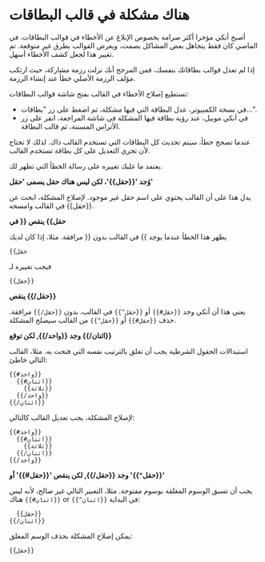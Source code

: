 # هناك مشكلة في قالب البطاقات

أصبح أنكي مؤخرا أكثر صرامة بخصوص الإبلاغ عن الأخطاء في قوالب البطاقات. في الماضي كان فقط
يتجاهل بعض المشاكل بصمت، ويعرض القوالب بطرق غير متوقعة. تم تغيير هذا لجعل كشف الأخطاء أسهل.

إذا لم تعدل قوالب بطاقاتك بنفسك، فمن المرجح أنك نزلت رزمة مشاركة، حيث ارتكب مؤلف الرزمة الأصلي خطأ عند إنشاء الرزمة.

تستطيع إصلاح الأخطاء في القالب بفتح شاشة قوالب البطاقات:

- في نسخة الكمبيوتر، عدل البطاقة التي فيها مشكلة، ثم اضغط على زر "بطاقات...".
- في أنكي موبيل، عند رؤية بطاقة فيها المشكلة في شاشة المراجعة، انقر على زر الأتراس المسننة، ثم قالب البطاقة.

عندما تصحح خطأ، سيتم تحديث كل البطاقات التي تستخدم القالب ذاك. لذلك لا تحتاج
لأن تجري التعديل على كل بطاقة تستخدم القالب.

يعتمد ما عليك تغييره على رسالة الخطأ التي تظهر لك.

**وُجد '{{حقل}}'، لكن ليس هناك حقل يسمى 'حقل'**

يدل هذا على أن القالب يحتوي على اسم حقل غير موجود. لإصلاح المشكلة، ابحث عن {{حقل}}
في القالب وامسحه.

**ينقص <span dir=ltr>}}</span> في <span dir=ltr>{{حقل</span>**

يظهر هذا الخطأ عندما يوجد <span dir=ltr>{{</span> في القالب بدون <span dir=ltr>}}</span> مرافقة. مثلا، إذا كان لديك

```
{{حقل
```

فيجب تغييره لـ

```
{{حقل}}
```

**ينقص <span dir=ltr>{{/حقل}}</span>**

يعني هذا أن أنكي وجد <span dir=ltr> `{{#حقل}}`</span> أو <span dir=ltr> `{{^حقل}}`</span> في القالب،
بدون <span dir=ltr> `{{/حقل}}`</span> مرافقة.
حذف <span dir=ltr> `{{#حقل}}`</span> أو <span dir=ltr> `{{^حقل}}`</span> من القالب سيصلح المشكلة.

**وجد <span dir=ltr>{{/واحد}}</span>, لكن توقع <span dir=ltr>{{/اثنان}}</span>**

استبدالات الحقول الشرطية يجب أن تغلق بالترتيب نفسه التي فتحت به. مثلا، القالب التالي خاطئ:

```
{{#واحد}}
  {{#اثنان}}
    {{ثلاثة}}
  {{/واحد}}
{{/اثنان}}
```

لإصلاح المشكلة، يجب تعديل القالب كالتالي:

```
{{#واحد}}
  {{#اثنان}}
    {{ثلاثة}}
  {{/اثنان}}
{{/واحد}}
```

**وجد <span dir=ltr>{{/حقل}}</span>, لكن ينقص '<span dir=ltr>{{#حقل}}</span>' أو '<span dir=ltr>{{^حقل}}</span>'**

يجب أن تسبق الوسوم المغلقة بوسوم مفتوحة. مثلا، التعبير التالي غير صالح،
لأنه ليس هناك <span dir=ltr> `{{#اثنان}}`</span> or <span dir=ltr> `{{^اثنان}}`</span> في البداية:

```
  {{حقل}}
{{/اثنان}}
```

يمكن إصلاح المشكلة بحذف الوسم المغلق:

```
{{حقل}}
```
